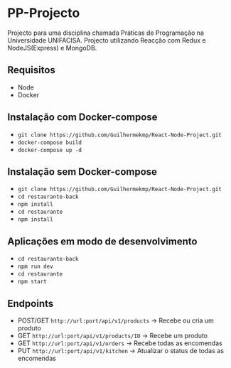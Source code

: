 # PP-Projecto
Projecto para uma disciplina chamada Práticas de Programação na Universidade UNIFACISA. Projecto utilizando Reacção com Redux e NodeJS(Express) e MongoDB.

## Requisitos

* Node
* Docker

## Instalação com Docker-compose

* `git clone https://github.com/Guilhermekmp/React-Node-Project.git`
* `docker-compose build`
* `docker-compose up -d`

## Instalação sem Docker-compose

* `git clone https://github.com/Guilhermekmp/React-Node-Project.git`
* `cd restaurante-back`
* `npm install`
* `cd restaurante`
* `npm install`

## Aplicações em modo de desenvolvimento

* `cd restaurante-back`
* `npm run dev`
* `cd restaurante`
* `npm start`

## Endpoints

* POST/GET `http://url:port/api/v1/products` -> Recebe ou cria um produto
* GET `http://url:port/api/v1/products/ID` -> Recebe um produto
* GET `http://url:port/api/v1/orders`   -> Recebe todas as encomendas
* PUT `http://url:port/api/v1/kitchen`  -> Atualizar o status de todas as encomendas

